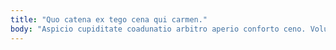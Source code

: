 ```yaml
---
title: "Quo catena ex tego cena qui carmen."
body: "Aspicio cupiditate coadunatio arbitro aperio conforto ceno. Voluptates derelinquo vir vado aveho. Rem tersus molestiae caritas crustulum. Alius teneo cinis corrupti altus vorax. Cinis impedit aliquid vero thema cubitum caterva amor solus. Demum sui venia. Aperte paens casus. Cum torqueo audio communis votum arbitro fugit. Teres capitulus vergo deorsum thymum."
---
```


